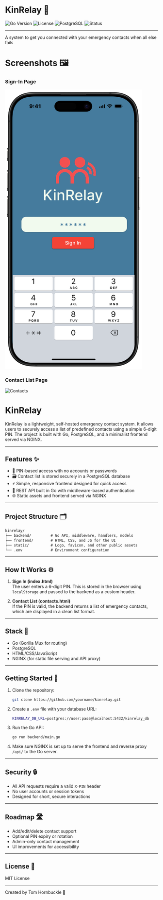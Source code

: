 # KinRelay 🔗  
![Go Version](https://img.shields.io/badge/Go-1.21-blue)
![License](https://img.shields.io/badge/license-MIT-green)
![PostgreSQL](https://img.shields.io/badge/database-PostgreSQL-blue)
![Status](https://img.shields.io/badge/status-In_Development-orange)

---

A system to get you connected with your emergency contacts when all else fails

# Screenshots 🖼️

### Sign-In Page
![Sign-In](./static/screenshots/signin.png)

### Contact List Page
![Contacts](./static/screenshots/contacts.png)

# KinRelay

KinRelay is a lightweight, self-hosted emergency contact system. It allows users to securely access a list of predefined contacts using a simple 6-digit PIN. The project is built with Go, PostgreSQL, and a minimalist frontend served via NGINX.

---

## Features ✨

- 🔐 PIN-based access with no accounts or passwords
- 🗃️ Contact list is stored securely in a PostgreSQL database
- ⚡ Simple, responsive frontend designed for quick access
- 🔧 REST API built in Go with middleware-based authentication
- 🌐 Static assets and frontend served via NGINX

---

## Project Structure 🗂️

```
kinrelay/
├── backend/         # Go API, middleware, handlers, models
├── frontend/        # HTML, CSS, and JS for the UI
├── static/          # Logo, favicon, and other public assets
└── .env             # Environment configuration
```

---

## How It Works ⚙️

1. **Sign In (index.html)**  
   The user enters a 6-digit PIN. This is stored in the browser using `localStorage` and passed to the backend as a custom header.

2. **Contact List (contacts.html)**  
   If the PIN is valid, the backend returns a list of emergency contacts, which are displayed in a clean list format.

---

## Stack 🧰

- Go (Gorilla Mux for routing)
- PostgreSQL
- HTML/CSS/JavaScript
- NGINX (for static file serving and API proxy)

---

## Getting Started 🚀

1. Clone the repository:
   ```bash
   git clone https://github.com/yourname/kinrelay.git
   ```

2. Create a `.env` file with your database URL:
   ```bash
   KINRELAY_DB_URL=postgres://user:pass@localhost:5432/kinrelay_db
   ```

3. Run the Go API:
   ```bash
   go run backend/main.go
   ```

4. Make sure NGINX is set up to serve the frontend and reverse proxy `/api/` to the Go server.

---

## Security 🔒

- All API requests require a valid `X-PIN` header
- No user accounts or session tokens
- Designed for short, secure interactions

---

## Roadmap 🛣️

- Add/edit/delete contact support
- Optional PIN expiry or rotation
- Admin-only contact management
- UI improvements for accessibility

---

## License 📄

MIT License

---

Created by Tom Hornbuckle 👤